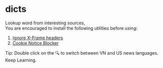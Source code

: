 # dicts
Lookup word from interesting sources,<br />
You are encouraged to install the following utilities before using:
1. [Ignore X-Frame headers](https://chrome.google.com/webstore/detail/ignore-x-frame-headers/gleekbfjekiniecknbkamfmkohkpodhe)
2. [Cookie Notice Blocker](https://chrome.google.com/webstore/detail/cookie-notice-blocker/odhmfmnoejhihkmfebnolljiibpnednn)<br />

Tip: Double click on the 🔍 to switch between VN and US news languages.<br />
Keep Learning.